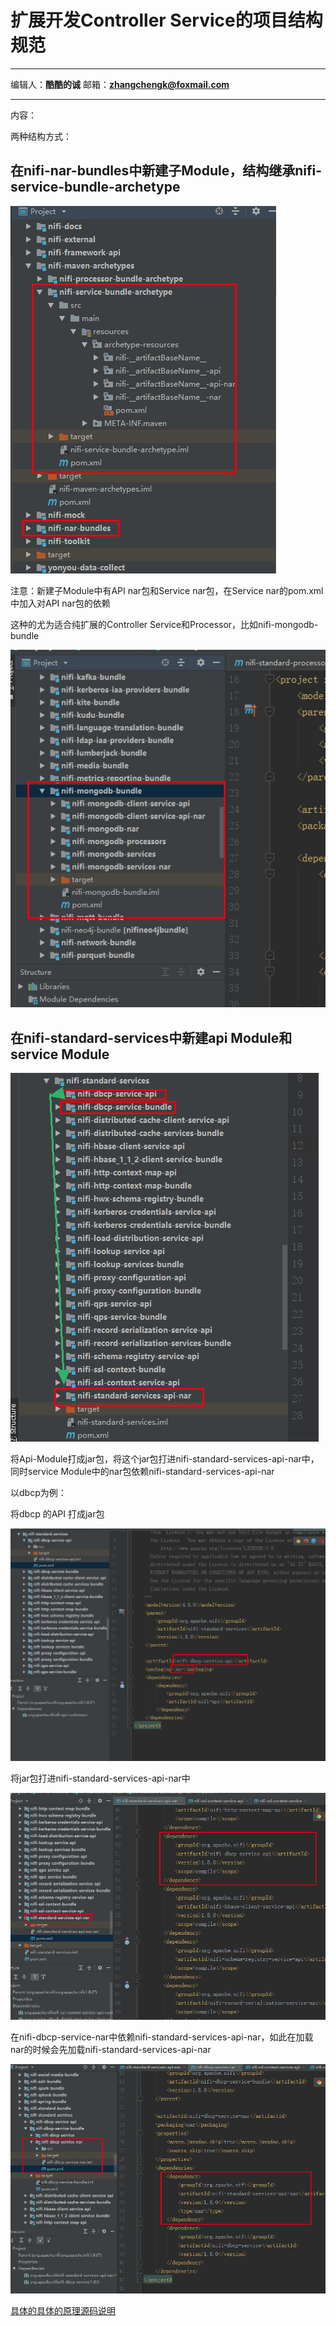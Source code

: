 # 扩展开发Controller Service的项目结构规范
***
编辑人：__**酷酷的诚**__  邮箱：**zhangchengk@foxmail.com**
***
内容：


两种结构方式：

## 在nifi-nar-bundles中新建子Module，结构继承nifi-service-bundle-archetype


![](./img/nifi-service-bundle-archetype.png)

注意：新建子Module中有API nar包和Service nar包，在Service nar的pom.xml中加入对API nar包的依赖

这种的尤为适合纯扩展的Controller Service和Processor，比如nifi-mongodb-bundle

![](./img/nifi-mongodb.png)

## 在nifi-standard-services中新建api Module和service Module

![](./img/nifi-standard-service.png)

将Api-Module打成jar包，将这个jar包打进nifi-standard-services-api-nar中，同时service Module中的nar包依赖nifi-standard-services-api-nar

以dbcp为例：

将dbcp 的API 打成jar包

![](./img/dbcp-api.png)

将jar包打进nifi-standard-services-api-nar中

![](./img/service-api-nar.png)

在nifi-dbcp-service-nar中依赖nifi-standard-services-api-nar，如此在加载nar的时候会先加载nifi-standard-services-api-nar

![](./img/nar-nar.png)

[具体的具体的原理源码说明](../code/nifi-nar-classloader)